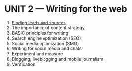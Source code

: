# UNIT 2 &mdash; Writing for the web

1. [Finding leads and sources](unit21.htm)
2. The importance of content strategy
3. BASIC principles for writing
4. Search engine optimization (SEO)
5. Social media optimization (SMO)
6. Writing for social media and chats
7. Experiment and measure
8. Blogging, liveblogging and mobile journalism
9. Verification

